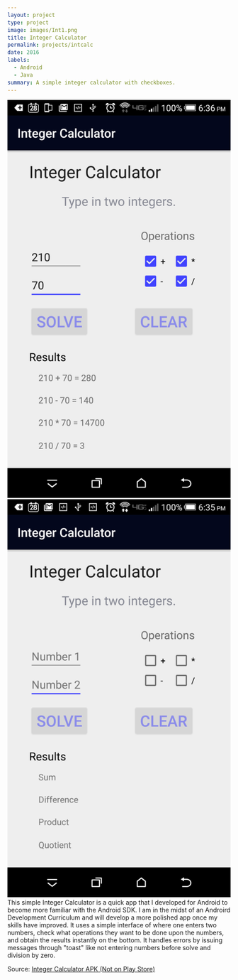 ```yaml
---
layout: project
type: project
image: images/Int1.png
title: Integer Calculator
permalink: projects/intcalc
date: 2016
labels:
  - Android
  - Java
summary: A simple integer calculator with checkboxes.
---
```


<img class="ui medium left floated rounded image" src="../images/Int2.png">
<img class="ui medium right floated rounded image" src="../images/Int3.png">
This simple Integer Calculator is a quick app that I developed for Android to become more familiar with the Android SDK. I am in the midst of an Androird Development Curriculum and will develop a more polished app once my skills have improved. It uses a simple interface of where one enters two numbers, check what operations they want to be done upon the numbers, and obtain the results instantly on the bottom. It handles errors by issuing messages through "toast" like not entering numbers before solve and division by zero. 




Source: <a href=""><i class="large github icon "></i>Integer Calculator APK (Not on Play Store)</a>

